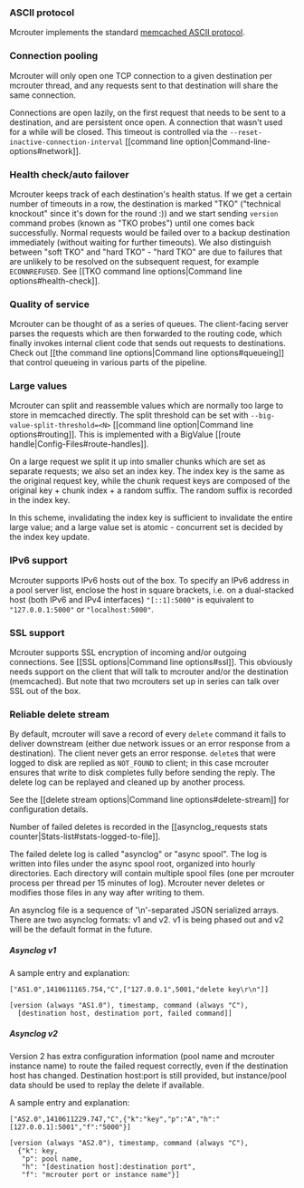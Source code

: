 ### ASCII protocol
Mcrouter implements the standard [memcached ASCII protocol](https://github.com/memcached/memcached/blob/master/doc/protocol.txt).

### Connection pooling
Mcrouter will only open one TCP connection to a given destination per mcrouter thread, and any requests sent to that destination will share the same connection.

Connections are open lazily, on the first request that needs to be sent to a destination, and are persistent once open. A connection that wasn't used for a while will be closed. This timeout is controlled via the `--reset-inactive-connection-interval` [[command line option|Command-line-options#network]].

### Health check/auto failover
Mcrouter keeps track of each destination's health status. If we get a certain number of timeouts in a row, the destination is marked "TKO" ("technical knockout" since it's down for the round :)) and we start sending `version` command probes (known as "TKO probes") until one comes back successfully. Normal requests would be failed over to a backup destination immediately (without waiting for further timeouts). We also distinguish between "soft TKO" and "hard TKO" - "hard TKO" are due to failures that are unlikely to be resolved on the subsequent request, for example `ECONNREFUSED`. See [[TKO command line options|Command line options#health-check]].

### Quality of service
Mcrouter can be thought of as a series of queues. The client-facing server parses the requests which are then forwarded to the routing code, which finally invokes internal client code that sends out requests to destinations. Check out [[the command line options|Command line options#queueing]] that control queueing in various parts of the pipeline.

### Large values
Mcrouter can split and reassemble values which are normally too large to store in memcached directly. The split threshold can be set with `--big-value-split-threshold=<N>` [[command line option|Command line options#routing]]. This is implemented with a BigValue [[route handle|Config-Files#route-handles]].

On a large request we split it up into smaller chunks which are set as separate requests; we also set an index key. The index key is the same as the original request key, while the chunk request keys are composed of the original key + chunk index + a random suffix. The random suffix is recorded in the index key.

In this scheme, invalidating the index key is sufficient to invalidate the entire large value; and a large value set is atomic - concurrent set is decided by the index key update.

### IPv6 support
Mcrouter supports IPv6 hosts out of the box. To specify an IPv6 address in a pool server list, enclose the host in square brackets, i.e. on a dual-stacked host (both IPv6 and IPv4 interfaces) `"[::1]:5000"` is equivalent to `"127.0.0.1:5000"` or `"localhost:5000"`.

### SSL support
Mcrouter supports SSL encryption of incoming and/or outgoing connections. See [[SSL options|Command line options#ssl]]. This obviously needs support on the client that will talk to mcrouter and/or the destination (memcached). But note that two mcrouters set up in series can talk over SSL out of the box.

### Reliable delete stream
By default, mcrouter will save a record of every `delete` command it fails to deliver downstream (either due network issues or an error response from a destination). The client never gets an error response. `delete`s that were logged to disk are replied as `NOT_FOUND` to client; in this case mcrouter ensures that write to disk completes fully before sending the reply. The delete log can be replayed and cleaned up by another process.

See the [[delete stream options|Command line options#delete-stream]] for configuration details.

Number of failed deletes is recorded in the [[asynclog_requests stats counter|Stats-list#stats-logged-to-file]].

The failed delete log is called "asynclog" or "async spool". The log is written into files under the async spool root, organized into hourly directories. Each directory will contain multiple spool files (one per mcrouter process per thread per 15 minutes of log). Mcrouter never deletes or modifies those files in any way after writing to them.

An asynclog file is a sequence of '\n'-separated JSON serialized arrays. There are two asynclog formats: v1 and v2. v1 is being phased out and v2 will be the default format in the future.

##### Asynclog v1
A sample entry and explanation:
```
["AS1.0",1410611165.754,"C",["127.0.0.1",5001,"delete key\r\n"]]

[version (always "AS1.0"), timestamp, command (always "C"),
  [destination host, destination port, failed command]]
```

##### Asynclog v2
Version 2 has extra configuration information (pool name and mcrouter instance name) to route the failed request correctly, even if the destination host has changed. Destination host:port is still provided, but instance/pool data should be used to replay the delete if available.

A sample entry and explanation:

`["AS2.0",1410611229.747,"C",{"k":"key","p":"A","h":"[127.0.0.1]:5001","f":"5000"}]`

```
[version (always "AS2.0"), timestamp, command (always "C"),
  {"k": key,
   "p": pool name,
   "h": "[destination host]:destination port",
   "f": "mcrouter port or instance name"}]
```
